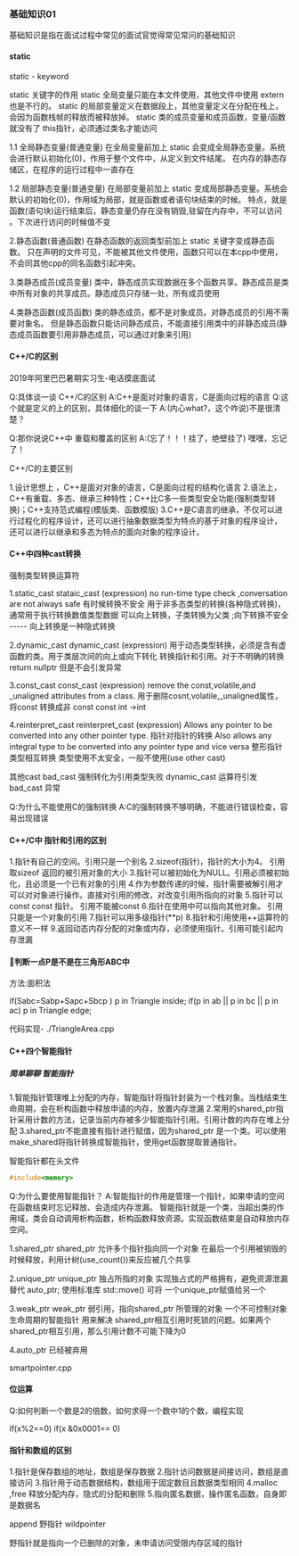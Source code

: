 ### 基础知识01

基础知识是指在面试过程中常见的面试官觉得常见常问的基础知识

#### static 
static - keyword

static 关键字的作用
static 全局变量只能在本文件使用，其他文件中使用 extern也是不行的。
static 的局部变量定义在数据段上，其他变量定义在分配在栈上，会因为函数栈帧的释放而被释放掉。
static 类的成员变量和成员函数，变量/函数就没有了 this指针，必须通过类名才能访问

1.1 全局静态变量(普通变量)
    在全局变量前加上 static 会变成全局静态变量。系统会进行默认初始化(0)，作用于整个文件中，从定义到文件结尾。 
    在内存的静态存储区，在程序的运行过程中一直存在

1.2 局部静态变量(普通变量)
    在局部变量前加上 static 变成局部静态变量。系统会默认的初始化(0)，作用域为局部，就是函数或者语句块结束的时候。
    特点，就是函数(语句块)运行结束后，静态变量仍存在没有销毁,驻留在内存中，不可以访问 。下次进行访问的时候值不变

2.静态函数(普通函数)
    在静态函数的返回类型前加上 static 关键字变成静态函数。
    只在声明的文件可见，不能被其他文件使用，函数只可以在本cpp中使用，不会同其他cpp的同名函数引起冲突。

3.类静态成员(成员变量)
    类中，静态成员实现数据在多个函数共享。静态成员是类中所有对象的共享成员。静态成员只存储一处，所有成员使用

4.类静态函数(成员函数)
    类的静态成员，都不是对象成员。对静态成员的引用不需要对象名。
    但是静态函数只能访问静态成员，不能直接引用类中的非静态成员(静态成员函数要引用非静态成员，可以通过对象来引用)


#### C++/C的区别
2019年阿里巴巴暑期实习生-电话摸底面试

Q:具体谈一谈 C++/C的区别
A:C++是面对对象的语言，C是面向过程的语言
Q:这个就是定义的上的区别，具体细化的谈一下
A:(内心what?，这个咋说)不是很清楚？

Q:那你说说C++中 重载和覆盖的区别
A:(忘了！！！挂了，绝壁挂了) 嘿嘿，忘记了！

C++/C的主要区别

1.设计思想上 ，C++是面对对象的语言，C是面向过程的结构化语言
2.语法上， C++有重载、多态、继承三种特性；C++比C多一些类型安全功能(强制类型转换)；C++支持范式编程(模版类、函数模版)
3.C++是C语言的继承，不仅可以进行过程化的程序设计，还可以进行抽象数据类型为特点的基于对象的程序设计，
  还可以进行以继承和多态为特点的面向对象的程序设计。
  


#### C++中四种cast转换

强制类型转换运算符

1.static_cast
    stataic_cast<type-id> (expression)
    no run-time type check ,conversation are not always safe 有时候转换不安全
    用于非多态类型的转换(各种隐式转换)，通常用于执行转换数值类型数据
    可以向上转换，子类转换为父类  ;向下转换不安全               ----- 向上转换是一种隐式转换

2.dynamic_cast
    dynamic_cast<type-id> (expression)
    用于动态类型转换，必须是含有虚函数的类。用于类层次间的向上或向下转化
    转换指针和引用。对于不明确的转换 return nullptr 但是不会引发异常

3.const_cast
    const_cast<type-id> (expression)
    remove the const,volatile,and _unaligned attributes from a class.
    用于删除cosnt,volatile,_unaligned属性，将const 转换成非 const     const int ->int

4.reinterpret_cast
    reinterpret_cast<type-id> (expression)
    Allows any pointer to be converted into any other pointer type.  指针对指针的转换
    Also allows any integral type to be converted into any pointer type and vice versa 整形指针类型相互转换
    类型使用不太安全，一般不使用(use other cast)

其他cast
bad_cast
强制转化为引用类型失败
dynamic_cast 运算符引发 bad_cast 异常

Q:为什么不能使用C的强制转换
A:C的强制转换不够明确，不能进行错误检查，容易出现错误


#### C++/C中 指针和引用的区别

1.指针有自己的空间。引用只是一个别名
2.sizeof(指针)，指针的大小为4。 引用取sizeof 返回的被引用对象的大小
3.指针可以被初始化为NULL。引用必须被初始化，且必须是一个已有对象的引用
4.作为参数传递的时候，指针需要被解引用才可以对对象进行操作。直接对引用的修改，对改变引用所指向的对象
5.指针可以const  const 指针。  引用不能被const 
6.指针在使用中可以指向其他对象。  引用只能是一个对象的引用
7.指针可以用多级指针(**p)
8.指针和引用使用++运算符的意义不一样
9.返回动态内存分配的对象或内存，必须使用指针。引用可能引起内存泄漏


#### 判断一点P是不是在三角形ABC中
方法:面积法

if(Sabc=Sabp+Sapc+Sbcp )
    p in Triangle inside;
if(p in ab || p in bc || p in ac)
    p in Triangle edge;

代码实现- ./TriangleArea.cpp

#### C++四个智能指针

#####  简单聊聊 智能指针

1.智能指针管理堆上分配的内存，智能指针将指针封装为一个栈对象。当栈结束生命周期，会在析构函数中释放申请的内存，放置内存泄漏
2.常用的shared_ptr指针采用计数的方法，记录当前内存被多少智能指针引用。引用计数的内存在堆上分配
3.shared_ptr不能直接有指针进行赋值，因为shared_ptr 是一个类。可以使用make_shared将指针转换成智能指针，使用get函数提取普通指针。

智能指针都在头文件  
```cpp
#include<memory> 
```
Q:为什么要使用智能指针？
A:智能指针的作用是管理一个指针，如果申请的空间在函数结束时忘记释放、会造成内存泄漏。
  智能指针就是一个类，当超出类的作用域，类会自动调用析构函数，析构函数释放资源。实现函数结束是自动释放内存空间。


1.shared_ptr
    shared_ptr 允许多个指针指向同一个对象
    在最后一个引用被销毁的时候释放，利用计树(use_count())来反应被几个共享

2.unique_ptr
    unique_ptr 独占所指的对象
    实现独占式的严格拥有，避免资源泄漏 替代 auto_ptr;
    使用标准库 std::move() 可将 一个unique_ptr赋值给另一个


3.weak_ptr
    weak_ptr 弱引用，指向shared_ptr 所管理的对象
    一个不可控制对象生命周期的智能指针
    用来解决 shared_ptr相互引用时死锁的问题。如果两个shared_ptr相互引用，那么引用计数不可能下降为0

4.auto_ptr
    已经被弃用

smartpointer.cpp

#### 位运算

Q:如何判断一个数是2的倍数，如何求得一个数中1的个数，编程实现

if(x%2==0) 
if(x &0x0001== 0)


#### 指针和数组的区别
1.指针是保存数组的地址，数组是保存数据
2.指针访问数据是间接访问，数组是直接访问
3.指针用于动态数据结构，数组用于固定数目且数据类型相同
4.malloc ,free 释放分配内存，隐式的分配和删除
5.指向匿名数据，操作匿名函数，自身即是数据名


append  野指针 wildpointer

野指针就是指向一个已删除的对象，未申请访问受限内存区域的指针



